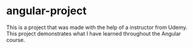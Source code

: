 # angular-project
This is a project that was made with the help of a instructor from Udemy.
This project demonstrates what I have learned throughout the Angular course.
